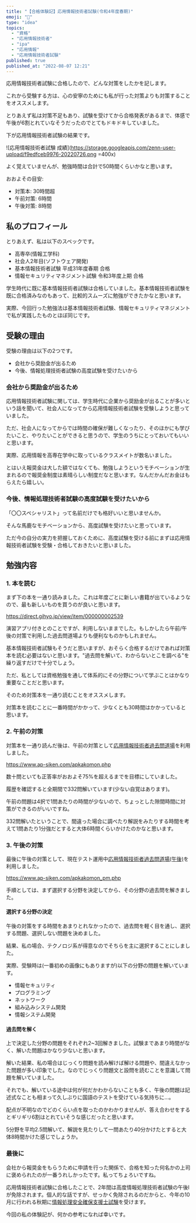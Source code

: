```yaml
---
title: "【合格体験記】応用情報技術者試験(令和4年度春期)"
emoji: "📝"
type: "idea"
topics:
  - "資格"
  - "応用情報技術者"
  - "ipa"
  - "応用情報"
  - "応用情報技術者試験"
published: true
published_at: "2022-08-07 12:21"
---
```


応用情報技術者試験に合格したので、どんな対策をしたかを記します。

これから受験する方は、心の安寧のためにも私が行った対策よりも対策することをオススメします。

とりあえず私は対策不足もあり、試験を受けてから合格発表があるまで、体感で午後が6割とれていなそうだったのでとてもドキドキしていました。

下が応用情報技術者試験の結果です。

![応用情報技術者試験 成績](https://storage.googleapis.com/zenn-user-upload/f9edfceb9976-20220726.png =400x)

よく覚えていませんが、勉強時間は合計で50時間くらいかなと思います。

おおよその目安:
- 対策本: 30時間超
- 午前対策: 6時間
- 午後対策: 8時間

## 私のプロフィール

とりあえず、私は以下のスペックです。

- 高専卒(情報工学科)
- 社会人2年目(ソフトウェア開発)
- 基本情報技術者試験 平成31年度春期 合格
- 情報セキュリティマネジメント試験 令和3年度上期 合格

学生時代に既に基本情報技術者試験は合格していました。基本情報技術者試験を既に合格済みなのもあって、比較的スムーズに勉強ができたかなと思います。

実際、今回行った勉強法は基本情報技術者試験、情報セキュリティマネジメントで私が実践したものとほぼ同じです。

## 受験の理由

受験の理由は以下の2つです。
- 会社から奨励金が出るため
- 今後、情報処理技術者試験の高度試験を受けたいから

### 会社から奨励金が出るため

応用情報技術者試験に関しては、学生時代に企業から奨励金が出ることが多いという話を聞いて、社会人になってから応用情報技術者試験を受験しようと思っていました。

ただ、社会人になってからでは時間の確保が難しくなったり、そのほかにも学びたいこと、やりたいことができると思うので、学生のうちにとっておいてもいいと思います。

実際、応用情報を高専在学中に取っているクラスメイトが数名いました。

とはいえ報奨金は大した額ではなくても、勉強しようというモチベーションが生まれるので報奨金制度は素晴らしい制度だなと思います。なんだかんだお金はもらえたら嬉しい。

### 今後、情報処理技術者試験の高度試験を受けたいから

「〇〇スペシャリスト」って名前だけでも格好いいと思いませんか。

そんな馬鹿なモチベーションから、高度試験を受けたいと思っています。

ただ今の自分の実力を把握しておくために、高度試験を受ける前にまずは応用情報技術者試験を受験・合格しておきたいと思いました。

## 勉強内容

### 1. 本を読む

まず下の本を一通り読みました。これは年度ごとに新しい書籍が出ているようなので、最も新しいものを買うのが良いと思います。

https://direct.gihyo.jp/view/item/000000002539

演習アプリ付きとのことですが、利用しないままでした。もしかしたら午前/午後の対策で利用した過去問道場よりも便利なものかもしれません。

基本情報技術者試験もそうだと思いますが、おそらく合格するだけであれば対策本を読む必要はないと思います。"過去問を解いて、わからないとこを調べる"を繰り返すだけで十分でしょう。

ただ、私としては資格勉強を通して体系的にその分野について学ぶことはかなり重要なことだと思います。

そのため対策本を一通り読むことをオススメします。

対策本を読むことに一番時間がかかって、少なくとも30時間はかかっていると思います。

### 2. 午前の対策

対策本を一通り読んだ後は、午前の対策として[応用情報技術者過去問道場](https://www.ap-siken.com/apkakomon.php)を利用しました。

https://www.ap-siken.com/apkakomon.php

数十問といても正答率がおおよそ75%を超えるまでを目標にしていました。

履歴を確認すると全期間で332問解いています(少ない自覚はあります)。

午前の問題は4択で1問あたりの時間が少ないので、ちょっとした隙間時間に対策ができるのがいいですね。

332問解いたということで、間違った場合に調べたり解説をみたりする時間を考えて1問あたり1分強だとすると大体6時間くらいかけたのかなと思います。

### 3. 午後の対策

最後に午後の対策として、現在テスト運用中[応用情報技術者過去問道場(午後)](https://www.ap-siken.com/apkakomon_pm.php)を利用しました。

https://www.ap-siken.com/apkakomon_pm.php

手順としては、まず選択する分野を決定してから、その分野の過去問を解きました。

#### 選択する分野の決定

午後の対策をする時間をあまりとれなかったので、過去問を軽く目を通し、選択する問題、選択しない問題を決めました。

結果、私の場合、テクノロジ系が得意なのでそちらを主に選択することにしました。

実際、受験時は(一番初めの画像にもありますが)以下の分野の問題を解いています。

- 情報セキュリティ
- プログラミング
- ネットワーク
- 組み込みシステム開発
- 情報システム開発

#### 過去問を解く

上で決定した分野の問題をそれぞれ2~3回解きました。試験まであまり時間がなく、解いた問題はかなり少ないと思います。

解いた結果、私の場合はじっくり問題を読み解けば解ける問題や、間違えなかった問題が多い印象でした。なのでじっくり問題文と設問を読むことを意識して問題を解いていました。

それでも、解いている途中は何が何だかわからないことも多く、午後の問題は記述式なことも相まって久しぶりに国語のテストを受けている気持ちに…。

配点が不明なのでどのくらい点を取ったのかわかりませんが、答え合わせをするとギリギリ6割はとれていそうな感じだったと思います。

5分野を平均2.5問解いて、解説を見たりして一問あたり40分かけたとすると大体8時間かけた感じでしょうか。

### 最後に

会社から報奨金をもらうために申請を行った関係で、合格を知った何名かの上司に褒められたのが一番うれしかったです。私ってちょろいですね。

応用情報技術者試験に合格したことで、2年間は高度情報処理技術者試験の午後Iが免除されます。個人的な話ですが、せっかく免除されるのだからと、今年の10月に行われる秋期に[情報処理安全確保支援士試験](https://www.jitec.ipa.go.jp/1_11seido/sc.html)を受けます。

今回の私の体験記が、何かの参考になれば幸いです。

